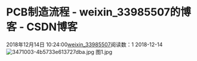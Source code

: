 # PCB制造流程 - weixin_33985507的博客 - CSDN博客
2018年12月14日 10:24:00[weixin_33985507](https://me.csdn.net/weixin_33985507)阅读数：1
2018-12-14
![3471003-4b5733e613727dba.jpg](https://upload-images.jianshu.io/upload_images/3471003-4b5733e613727dba.jpg)
图1.jpg
